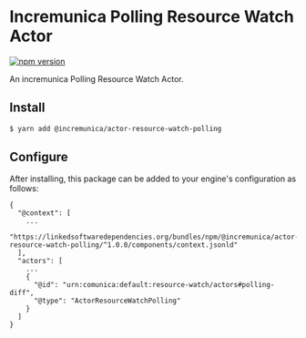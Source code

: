 # Incremunica Polling Resource Watch Actor

[![npm version](https://badge.fury.io/js/@incremunica%2Factor-resource-watch-polling.svg)](https://badge.fury.io/js/@incremunica%2Factor-resource-watch-polling)

An incremunica Polling Resource Watch Actor.

## Install

```bash
$ yarn add @incremunica/actor-resource-watch-polling
```

## Configure

After installing, this package can be added to your engine's configuration as follows:
```text
{
  "@context": [
    ...
    "https://linkedsoftwaredependencies.org/bundles/npm/@incremunica/actor-resource-watch-polling/^1.0.0/components/context.jsonld"  
  ],
  "actors": [
    ...
    {
      "@id": "urn:comunica:default:resource-watch/actors#polling-diff",
      "@type": "ActorResourceWatchPolling"
    }
  ]
}
```
